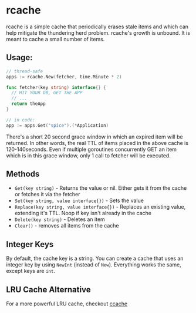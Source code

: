 # rcache

rcache is a simple cache that periodically erases stale items and which can help mitigate the thundering herd problem. rcache's growth is unbound. It is meant to cache a small number of items.


## Usage:

```go
// thread-safe
apps := rcache.New(fetcher, time.Minute * 2)

func fetcher(key string) interface{} {
  // HIT YOUR DB, GET THE APP
  // ...
  return theApp
}

// in code:
app := apps.Get("spice").(*Application)
```

There's a short 20 second grace window in which an expired item will be returned. In other words, the real TTL of items placed in the above cache is 120-140seconds. Even if multiple goroutines concurrently GET an item which is in this grace window, only 1 call to fetcher will be executed.

## Methods

- `Get(key string)` - Returns the value or nil. Either gets it from the cache or fetches it via the fetcher
- `Set(key string, value interface{})` - Sets the value
- `Replace(key string, value interface{})` - Replaces an existing value, extending it's TTL. Noop if key isn't already in the cache
- `Delete(key string)` - Deletes an item
- `Clear()` - removes all items from the cache

## Integer Keys

By default, the cache key is a string. You can create a cache that uses an integer key by using `NewInt` (instead of `New`). Everything works the same, except keys are `int`.

## LRU Cache Alternative

For a more powerful LRU cache, checkout [ccache](https://github.com/karlseguin/ccache)
